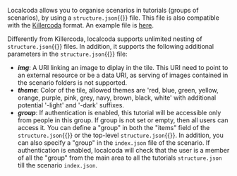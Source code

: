 Localcoda allows you to organise scenarios in tutorials (groups of scenarios), by using a `structure.json`{{}} file. This file is also compatible with the [Killercoda](https://killercoda.com/creators) format. An example file is [here](https://github.com/killercoda/scenario-examples-courses/blob/main/structure.json).

Differently from Killercoda, localcoda supports unlimited nesting of `structure.json`{{}} files. In addition, it supports the following additional parameters in the `structure.json`{{}} file:
- ***img***: A URI linking an image to diplay in the tile. This URI need to point to an external resource or be a data URI, as serving of images contained in the scenario folders is not supported.
- ***theme***: Color of the tile, allowed themes are 'red, blue, green, yellow, orange, purple, pink, grey, navy, brown, black, white' with additional potential '-light' and '-dark' suffixes.
- ***group***: If authentication is enabled, this tutorial will be accessible only from people in this group. If group is not set or empty, then all users can access it. You can define a "group" in both the "items" field of the `structure.json`{{}} or the top-level `structure.json`{{}}. In addition, you can also specify a "group" in the `index.json` file of the scenario. If authentication is enabled, localcoda will check that the user is a member of all the "group" from the main area to all the tutorials `structure.json` till the scenario `index.json`.

